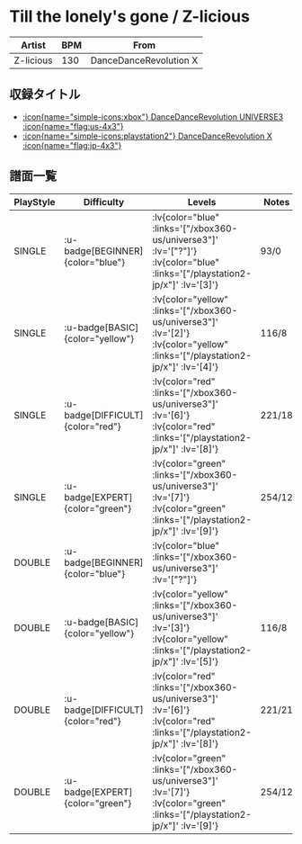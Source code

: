 # Till the lonely's gone / Z-licious

|Artist|BPM|From|
|------|---|----|
|Z-licious|130|DanceDanceRevolution X|

## 収録タイトル

- [ :icon{name="simple-icons:xbox"} DanceDanceRevolution UNIVERSE3 :icon{name="flag:us-4x3"} ](/xbox360-us/universe3)
- [ :icon{name="simple-icons:playstation2"} DanceDanceRevolution X :icon{name="flag:jp-4x3"} ](/playstation2-jp/x)

## 譜面一覧

|PlayStyle|Difficulty|Levels|Notes|Movie|
|---------|----------|------|-----|-----|
|SINGLE| :u-badge[BEGINNER]{color="blue"} | :lv{color="blue" :links='["/xbox360-us/universe3"]' :lv='["?"]'}  :lv{color="blue" :links='["/playstation2-jp/x"]' :lv='[3]'} |93/0||
|SINGLE| :u-badge[BASIC]{color="yellow"} | :lv{color="yellow" :links='["/xbox360-us/universe3"]' :lv='[2]'}  :lv{color="yellow" :links='["/playstation2-jp/x"]' :lv='[4]'} |116/8||
|SINGLE| :u-badge[DIFFICULT]{color="red"} | :lv{color="red" :links='["/xbox360-us/universe3"]' :lv='[6]'}  :lv{color="red" :links='["/playstation2-jp/x"]' :lv='[8]'} |221/18||
|SINGLE| :u-badge[EXPERT]{color="green"} | :lv{color="green" :links='["/xbox360-us/universe3"]' :lv='[7]'}  :lv{color="green" :links='["/playstation2-jp/x"]' :lv='[9]'} |254/12||
|DOUBLE| :u-badge[BEGINNER]{color="blue"} | :lv{color="blue" :links='["/xbox360-us/universe3"]' :lv='["?"]'} |||
|DOUBLE| :u-badge[BASIC]{color="yellow"} | :lv{color="yellow" :links='["/xbox360-us/universe3"]' :lv='[3]'}  :lv{color="yellow" :links='["/playstation2-jp/x"]' :lv='[5]'} |116/8||
|DOUBLE| :u-badge[DIFFICULT]{color="red"} | :lv{color="red" :links='["/xbox360-us/universe3"]' :lv='[6]'}  :lv{color="red" :links='["/playstation2-jp/x"]' :lv='[8]'} |221/21||
|DOUBLE| :u-badge[EXPERT]{color="green"} | :lv{color="green" :links='["/xbox360-us/universe3"]' :lv='[7]'}  :lv{color="green" :links='["/playstation2-jp/x"]' :lv='[9]'} |254/12||
